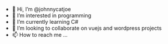 - 👋 Hi, I’m @johnnycatjoe
- 👀 I’m interested in programming
- 🌱 I’m currently learning C#
- 💞️ I’m looking to collaborate on vuejs and wordpress projects
- 📫 How to reach me ...

<!---
johnnycatjoe/johnnycatjoe is a ✨ special ✨ repository because its `README.md` (this file) appears on your GitHub profile.
You can click the Preview link to take a look at your changes.
--->
